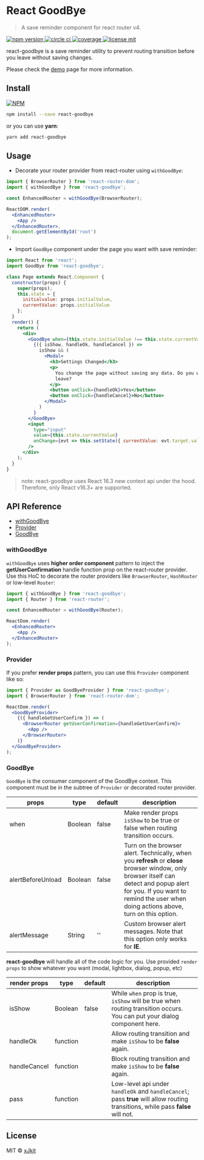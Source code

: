 # React GoodBye
> A save reminder component for react router v4.

<p>
  <a href="https://www.npmjs.com/package/react-goodbye">
    <img
      alt="npm version"
      src="https://img.shields.io/npm/v/react-goodbye.svg"
    />
  </a>
  <a href="https://circleci.com/gh/xJkit/react-goodbye/tree/master">
    <img
      alt="circle ci"
      src="https://circleci.com/gh/xJkit/react-goodbye/tree/master.svg?style=shield"
    />
  </a>
  <a href="https://coveralls.io/github/xJkit/react-goodbye?branch=master">
    <img
      alt="coverage"
      src="https://coveralls.io/repos/github/xJkit/react-goodbye/badge.svg?branch=master"
    />
  </a>
  <a href="https://github.com/xJkit/react-goodbye/blob/master/LICENSE">
    <img
      alt="license mit"
      src="https://img.shields.io/badge/License-MIT-blue.svg"
    />
  </a>
</p>

react-goodbye is a save reminder utility to prevent routing transition before you leave without saving changes.

Please check the [demo](https://xJkit.github.io/react-goodbye) page for more information.

## Install

[![NPM](https://nodei.co/npm/react-goodbye.png)](https://nodei.co/npm/react-goodbye/)

```bash
npm install --save react-goodbye
```

or you can use **yarn**:

```bash
yarn add react-goodbye
```

## Usage

* Decorate your router provider from react-router using `withGoodBye`:

```jsx
import { BrowserRouter } from 'react-router-dom';
import { withGoodBye } from 'react-goodbye';

const EnhancedRouter = withGoodBye(BrowserRouter);

ReactDOM.render(
  <EnhancedRouter>
    <App />
  </EnhancedRouter>,
  document.getElementById('root')
);
```

* Import `GoodBye` component under the page you want with save reminder:

```jsx
import React from 'react';
import GoodBye from 'react-goodbye';

class Page extends React.Component {
  constructor(props) {
    super(props);
    this.state = {
      initialvalue: props.initialValue,
      currentValue: props.initialValue
    };
  }
  render() {
    return (
      <div>
        <GoodBye when={this.state.initialValue !== this.state.currentValue}>
          {({ isShow, handleOk, handleCancel }) =>
            isShow && (
              <Modal>
                <h3>Settings Changed</h3>
                <p>
                  You change the page without saving any data. Do you want to
                  leave?
                </p>
                <button onClick={handleOk}>Yes</button>
                <button onClick={handleCancel}>No</button>
              </Modal>
            )
          }
        </GoodBye>
        <input
          type="input"
          value={this.state.currentValue}
          onChange={evt => this.setState({ currentValue: evt.target.value })}
        />
      </div>
    );
  }
}
```

> note: react-goodbye uses React 16.3 new context api under the hood. Therefore, only React v16.3+ are supported.

## API Reference

* [withGoodBye](#withgoodbye)
* [Provider](#provider)
* [GoodBye](#goodbye)

### withGoodBye

`withGoodBye` uses **higher order component** pattern to inject the **getUserConfirmation** handle function prop on the react-router provider. Use this HoC to decorate the router providers like `BrowserRouter`, `HashRouter` or low-level `Router`:

```jsx
import { withGoodBye } from 'react-goodbye';
import { Router } from 'react-router';

const EnhancedRouter = withGoodBye(Router);

ReactDom.render(
  <EnhancedRouter>
    <App />
  </EnhancedRouter>
);
```

### Provider

If you prefer **render props** pattern, you can use this `Provider` component like so:

```jsx
import { Provider as GoodByeProvider } from 'react-goodbye';
import { BrowserRouter } from 'react-router-dom';

ReactDom.render(
  <GoodByeProvider>
    {({ handleGetUserConfirm }) => (
      <BrowserRouter getUserConfirmation={handleGetUserConfirm}>
        <App />
      </BrowserRouter>
    )}
  </GoodByeProvider>
);
```

### GoodBye

`GoodBye` is the consumer component of the GoodBye context. This component must be in the subtree of `Provider` or decorated router provider.

| props             | type    | default | description                                                                                                                                                                                                                     |
|-------------------|---------|---------|---------------------------------------------------------------------------------------------------------------------------------------------------------------------------------------------------------------------------------|
| when              | Boolean | false   | Make render props `isShow` to be true or false when routing transition occurs.                                                                                                                                                  |
| alertBeforeUnload | Boolean | false   | Turn on the browser alert. Technically, when you **refresh** or **close** browser window, only browser itself can detect and popup alert for you. If you want to remind the user when doing actions above, turn on this option. |
| alertMessage      | String  | ''      | Custom browser alert messages. Note that this option only works for **IE**.                                                                                                                                                     |

**react-goodbye** will handle all of the code logic for you. Use provided `render props` to show whatever you want (modal, lightbox, dialog, popup, etc)

| render props | type     | default | description                                                                                                                     |
|--------------|----------|---------|---------------------------------------------------------------------------------------------------------------------------------|
| isShow       | Boolean  | false   | While `when` prop is true, `isShow` will be true when routing transition occurs. You can put your dialog component here.        |
| handleOk     | function |         | Allow routing transition and make `isShow` to be **false** again.                                                               |
| handleCancel | function |         | Block routing transition and make `isShow` to be **false** again.                                                               |
| pass         | function |         | Low-level api under `handleOk` and `handleCancel`; pass **true** will allow routing transitions, while pass **false** will not. |

## License

MIT © [xJkit](https://github.com/xJkit)
